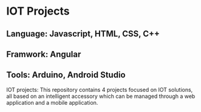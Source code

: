 # IOT Projects

## Language: Javascript, HTML, CSS, C++

## Framwork: Angular

## Tools: Arduino, Android Studio

IOT projects: This repository contains 4 projects focused on IOT solutions, all based on an intelligent accessory which can be managed through a web application and a mobile application.

